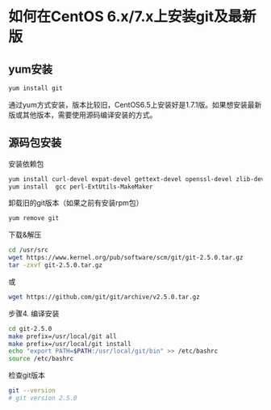 # 如何在CentOS 6.x/7.x上安装git及最新版

## yum安装

```bash
yum install git
```

通过yum方式安装，版本比较旧，CentOS6.5上安装好是1.7.1版。如果想安装最新版或其他版本，需要使用源码编译安装的方式。

## 源码包安装

安装依赖包

```bash
yum install curl-devel expat-devel gettext-devel openssl-devel zlib-devel
yum install  gcc perl-ExtUtils-MakeMaker
```

卸载旧的git版本（如果之前有安装rpm包）

```bash
yum remove git
```

下载&解压

```bash
cd /usr/src
wget https://www.kernel.org/pub/software/scm/git/git-2.5.0.tar.gz
tar -zxvf git-2.5.0.tar.gz
```

或 

```bash
wget https://github.com/git/git/archive/v2.5.0.tar.gz
```

步骤4. 编译安装

```bash
cd git-2.5.0
make prefix=/usr/local/git all
make prefix=/usr/local/git install
echo "export PATH=$PATH:/usr/local/git/bin" >> /etc/bashrc
source /etc/bashrc
```
检查git版本

```bash
git --version
# git version 2.5.0
```
